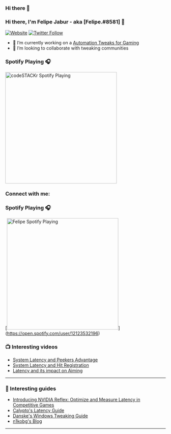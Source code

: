 ### Hi there 👋

<!--
**Felipe8581/Felipe8581** is a ✨ _special_ ✨ repository because its `README.md` (this file) appears on your GitHub profile.

Here are some ideas to get you started:

- 🔭 I’m currently working on Windows tweaks for gaming...
- 🌱 I’m currently learning Batch language...
- 👯 I’m looking to collaborate on people gaming experience...
- 🤔 I’m looking for help with free tweaking content...
- 💬 Ask me about tweaks...
- 📫 How to reach me: Revision discord...
- ⚡ Fun fact: I am retired pro gamer and played for over 20 years already...
-->
### Hi there, I'm Felipe Jabur - aka [Felipe.#8581] 👋

[![Website](https://img.shields.io/website?label=codeSTACKr.com&style=for-the-badge&url=https%3A%2F%2Fcodestackr.com)](https://codestackr.com)
[![Twitter Follow](https://img.shields.io/twitter/follow/codeSTACKr?color=1DA1F2&logo=twitter&style=for-the-badge)](https://twitter.com/intent/follow?original_referer=https%3A%2F%2Fgithub.com%2FcodeSTACKr&screen_name=codeSTACKr)

- 🔭 I’m currently working on a [Automation Tweaks for Gaming](https://open.spotify.com/user/12123532196)
- 👯 I’m looking to collaborate with tweaking communities

### Spotify Playing 🎧
[<img src="https://now-playing-codestackr.vercel.app/api/spotify-playing" alt="codeSTACKr Spotify Playing" width="350" />](https://open.spotify.com/user/12123532196)

### Connect with me:

### Spotify Playing 🎧
[<img src="https://now-playing-codestackr.vercel.app/api/spotify-playing" alt="Felipe Spotify Playing" width="350" />]
(https://open.spotify.com/user/12123532196)

### 📺 Interesting videos

<!-- YOUTUBE:START -->
- [System Latency and Peekers Advantage](https://youtu.be/kJDvi1kcvAI)
- [System Latency and Hit Registration](https://youtu.be/kLie-FdDhSA)
- [Latency and its impact on Aiming](https://youtu.be/9Erp-s5noGk)
<!-- YOUTUBE:END -->
---

### 📕 Interesting guides

<!-- BLOG-POST-LIST:START -->
- [Introducing NVIDIA Reflex: Optimize and Measure Latency in Competitive Games](https://www.nvidia.com/en-us/geforce/news/reflex-low-latency-platform/)
- [Calypto's Latency Guide](https://docs.google.com/document/d/1c2-lUJq74wuYK1WrA_bIvgb89dUN0sj8-hO3vqmrau4/edit)
- [Danske's Windows Tweaking Guide](https://docs.google.com/document/d/18uPEXJC5LSto8x9X_GteSI58sfQLCfamDG1HNHJWrQU/edit)
- [n1kobg's Blog](http://n1kobg.blogspot.com/)
<!-- BLOG-POST-LIST:END -->
---
